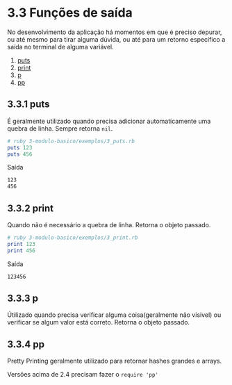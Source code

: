 # 3.3 Funções de saída

No desenvolvimento da aplicação há momentos em que é preciso depurar, ou até mesmo para tirar alguma dúvida, ou até para um retorno específico a saída no terminal de alguma variável.

1. [puts](#331-puts)
2. [print](#332-print)
3. [p](#333-p)
4. [pp](#334-pp)

## 3.3.1 puts

É geralmente utilizado quando precisa adicionar automaticamente uma quebra de linha. Sempre retorna `nil`.

```ruby
# ruby 3-modulo-basico/exemplos/3_puts.rb
puts 123
puts 456
```

Saída

```bash
123
456
```

## 3.3.2 print

Quando não é necessário a quebra de linha. Retorna o objeto passado.

```ruby
# ruby 3-modulo-basico/exemplos/3_print.rb
print 123
print 456
```

Saída

```bash
123456
```

## 3.3.3 p

Útilizado quando precisa verificar alguma coisa(geralmente não vísivel) ou verificar se algum valor está correto. Retorna o objeto passado.

## 3.3.4 pp

Pretty Printing geralmente utilizado para retornar hashes grandes e arrays.

Versões acima de 2.4 precisam fazer o `require 'pp'`
